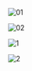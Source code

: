 ![01](https://github.com/0xVoLk/CCNA-Note/assets/100092212/83d2a83e-7f80-42d4-816f-719f162019ac)

![02](https://github.com/0xVoLk/CCNA-Note/assets/100092212/c32f8739-8b63-4f00-97d4-9ddde5ede0aa)

![1](https://github.com/0xVoLk/CCNA-Note/assets/100092212/95d6c3e3-e973-41a0-b01b-93eda104cea3)

![2](https://github.com/0xVoLk/CCNA-Note/assets/100092212/2016192e-6975-49b0-aa21-3ad3fdde3dca)
